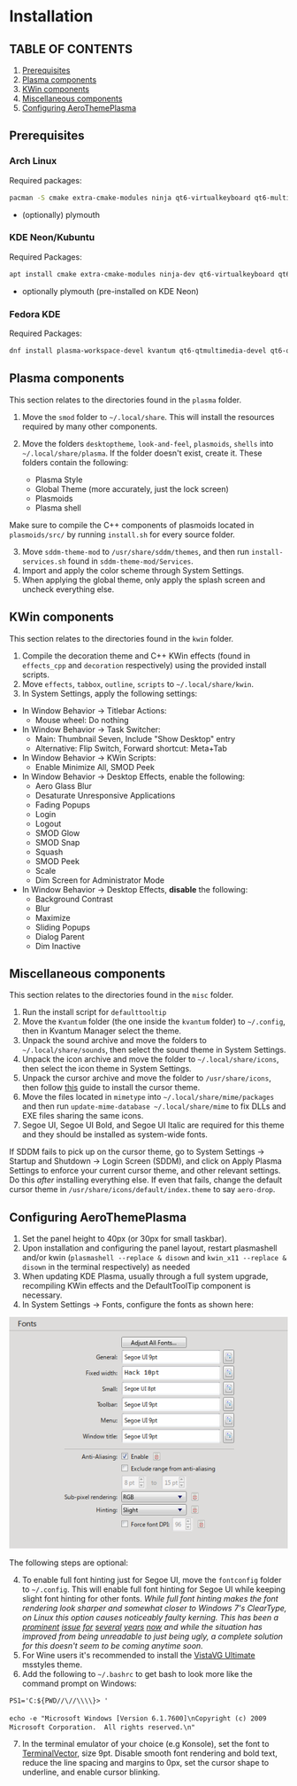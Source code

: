 # Installation

## TABLE OF CONTENTS

1. [Prerequisites](#preq)
2. [Plasma components](#plasma)
3. [KWin components](#kwin)
4. [Miscellaneous components](#misc)
5. [Configuring AeroThemePlasma](#conf)

## Prerequisites <a name="preq"></a>

### Arch Linux
Required packages:

```bash
pacman -S cmake extra-cmake-modules ninja qt6-virtualkeyboard qt6-multimedia qt6-5compat plasma-wayland-protocols plasma5support kvantum
```
- (optionally) plymouth

### KDE Neon/Kubuntu
Required Packages:

```bash
apt install cmake extra-cmake-modules ninja-dev qt6-virtualkeyboard qt6-virtualkeyboard-dev qt6-multimedia qt6-multimedia-dev qt6-5compat plasma-wayland-protocols kf6-plasma5support kf6-kcolorscheme-dev kf6-ki18n-dev kf6-kiconthemes-dev kf6-kcmutils-dev kf6-kirigami-dev libkdecorations2-dev kwin-dev kf6-kio-dev kf6-knotifications-dev kf6-ksvg-dev plasma-workspace-dev kf6-kactivities-dev gettext kvantum
```
- optionally plymouth (pre-installed on KDE Neon)

### Fedora KDE
Required Packages:

```bash
dnf install plasma-workspace-devel kvantum qt6-qtmultimedia-devel qt6-qt5compat-devel libplasma-devel qt6-qtbase-devel qt6-qtwayland-devel plasma-activities-devel kf6-kpackage-devel kf6-kglobalaccel-devel qt6-qtsvg-devel wayland-devel plasma-wayland-protocols kf6-ksvg-devel kf6-kcrash-devel kf6-kguiaddons-devel kf6-kcmutils-devel kf6-kio-devel kdecoration-devel kf6-ki18n-devel kf6-knotifications-devel kf6-kirigami-devel kf6-kiconthemes-devel cmake
```

## Plasma components <a name="plasma"></a>

This section relates to the directories found in the ```plasma``` folder.

1. Move the ```smod``` folder to ```~/.local/share```. This will install the resources required by many other components.

2. Move the folders ```desktoptheme```, ```look-and-feel```, ```plasmoids```, ```shells``` into ```~/.local/share/plasma```. If the folder doesn't exist, create it. These folders contain the following:
    - Plasma Style
    - Global Theme (more accurately, just the lock screen)
    - Plasmoids
    - Plasma shell

Make sure to compile the C++ components of plasmoids located in ```plasmoids/src/``` by running ```install.sh``` for every source folder. 

3. Move ```sddm-theme-mod``` to ```/usr/share/sddm/themes```, and then run ```install-services.sh``` found in ```sddm-theme-mod/Services```.
4. Import and apply the color scheme through System Settings. 
7. When applying the global theme, only apply the splash screen and uncheck everything else.

## KWin components <a name="kwin"></a>

This section relates to the directories found in the ```kwin``` folder.

1. Compile the decoration theme and C++ KWin effects (found in ```effects_cpp``` and ```decoration``` respectively) using the provided install scripts.
2. Move ```effects```, ```tabbox```, ```outline```, ```scripts``` to ```~/.local/share/kwin```.
3. In System Settings, apply the following settings: 
- In Window Behavior -> Titlebar Actions: 
    - Mouse wheel: Do nothing
- In Window Behavior -> Task Switcher:
    - Main: Thumbnail Seven, Include "Show Desktop" entry
    - Alternative: Flip Switch, Forward shortcut: Meta+Tab
- In Window Behavior -> KWin Scripts: 
    - Enable Minimize All, SMOD Peek
- In Window Behavior -> Desktop Effects, enable the following: 
    - Aero Glass Blur
    - Desaturate Unresponsive Applications
    - Fading Popups
    - Login
    - Logout
    - SMOD Glow
    - SMOD Snap
    - Squash
    - SMOD Peek
    - Scale
    - Dim Screen for Administrator Mode
- In Window Behavior -> Desktop Effects, **disable** the following: 
    - Background Contrast
    - Blur
    - Maximize
    - Sliding Popups
    - Dialog Parent
    - Dim Inactive

## Miscellaneous components <a name="misc"></a>

This section relates to the directories found in the ```misc``` folder.

1. Run the install script for ```defaulttooltip```
2. Move the ```Kvantum``` folder (the one inside the ```kvantum``` folder) to ```~/.config```, then in Kvantum Manager select the theme.
3. Unpack the sound archive and move the folders to ```~/.local/share/sounds```, then select the sound theme in System Settings.
4. Unpack the icon archive and move the folder to ```~/.local/share/icons```, then select the icon theme in System Settings.
5. Unpack the cursor archive and move the folder to ```/usr/share/icons```, then follow [this](https://www.youtube.com/watch?v=Dj7co2R7RKw) guide to install the cursor theme. 
5. Move the files located in ```mimetype``` into ```~/.local/share/mime/packages``` and then run ```update-mime-database ~/.local/share/mime``` to fix DLLs and EXE files sharing the same icons.
6. Segoe UI, Segoe UI Bold, and Segoe UI Italic are required for this theme and they should be installed as system-wide fonts.

If SDDM fails to pick up on the cursor theme, go to System Settings -> Startup and Shutdown -> Login Screen (SDDM), and click on Apply Plasma Settings to enforce your current cursor theme, and other relevant settings. Do this *after* installing everything else. If even that fails, change the default cursor theme in ```/usr/share/icons/default/index.theme``` to say ```aero-drop```.

## Configuring AeroThemePlasma <a name="conf"></a>

1. Set the panel height to 40px (or 30px for small taskbar).
2. Upon installation and configuring the panel layout, restart plasmashell and/or kwin (```plasmashell --replace & disown``` and ```kwin_x11 --replace & disown``` in the terminal respectively) as needed
3. When updating KDE Plasma, usually through a full system upgrade, recompiling KWin effects and the DefaultToolTip component is necessary.
4. In System Settings -> Fonts, configure the fonts as shown here:

<img src="screenshots/fontconfig.png">

The following steps are optional: 

4. To enable full font hinting just for Segoe UI, move the ```fontconfig``` folder to ```~/.config```. This will enable full font hinting for Segoe UI while keeping slight font hinting for other fonts. *While full font hinting makes the font rendering look sharper and somewhat closer to Windows 7's ClearType, on Linux this option causes noticeably faulty kerning. This has been a [prominent](https://github.com/OpenTTD/OpenTTD/issues/11765) [issue](https://gitlab.gnome.org/GNOME/pango/-/issues/656) [for](https://gitlab.gnome.org/GNOME/pango/-/issues/463) [several](https://gitlab.gnome.org/GNOME/pango/-/issues/404) [years](https://github.com/harfbuzz/harfbuzz/issues/2394) [now](https://www.phoronix.com/news/HarfBuzz-Hinting-Woe) and while the situation has improved from being unreadable to just being ugly, a complete solution for this doesn't seem to be coming anytime soon.*
5. For Wine users it's recommended to install the [VistaVG Ultimate](https://www.deviantart.com/vishal-gupta/art/VistaVG-Ultimate-57715902) msstyles theme.
6. Add the following to ```~/.bashrc``` to get bash to look more like the command prompt on Windows:

```
PS1='C:${PWD//\//\\\\}> '

echo -e "Microsoft Windows [Version 6.1.7600]\nCopyright (c) 2009 Microsoft Corporation.  All rights reserved.\n"
```

7. In the terminal emulator of your choice (e.g Konsole), set the font to [TerminalVector](https://www.yohng.com/software/terminalvector.html), size 9pt. Disable smooth font rendering and bold text, reduce the line spacing and margins to 0px, set the cursor shape to underline, and enable cursor blinking. 
